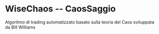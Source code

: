 # WiseChaos -- CaosSaggio
Algoritmo di trading automatizzato basato sulla teoria del Caos sviluppata da Bill Williams
